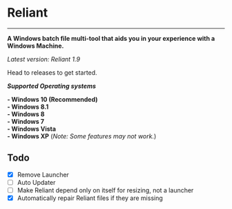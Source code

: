 # Reliant

----------------------------------------------------------------------------------------------

**A Windows batch file multi-tool that aids you in your experience with a Windows Machine.**

*Latest version: Reliant 1.9*

Head to releases to get started.

***Supported Operating systems***

**- Windows 10 (Recommended)**
<br>
**- Windows 8.1**
<br>
**- Windows 8**
<br>
**- Windows 7**
<br>
**- Windows Vista**
<br>
**- Windows XP** (*Note: Some features may not work.*)

## Todo

- [x] Remove Launcher
- [ ] Auto Updater
- [ ] Make Reliant depend only on itself for resizing, not a launcher
- [x] Automatically repair Reliant files if they are missing
